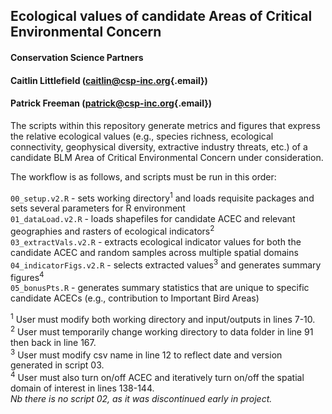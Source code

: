 ## Ecological values of candidate Areas of Critical Environmental Concern

#### Conservation Science Partners

#### Caitlin Littlefield ([caitlin\@csp-inc.org](mailto:caitlin@csp-inc.org){.email})

#### Patrick Freeman ([patrick\@csp-inc.org](mailto:patrick@csp-inc.org){.email})

The scripts within this repository generate metrics and figures that express the relative ecological values (e.g., species richness, ecological connectivity, geophysical diversity, extractive industry threats, etc.) of a candidate BLM Area of Critical Environmental Concern under consideration.

The workflow is as follows, and scripts must be run in this order:

`00_setup.v2.R` - sets working directory<sup>1</sup> and loads requisite packages and sets several parameters for R environment</br> `01_dataLoad.v2.R` - loads shapefiles for candidate ACEC and relevant geographies and rasters of ecological indicators<sup>2</sup></br> `03_extractVals.v2.R` - extracts ecological indicator values for both the candidate ACEC and random samples across multiple spatial domains</br> `04_indicatorFigs.v2.R` - selects extracted values<sup>3</sup> and generates summary figures<sup>4</sup></br> `05_bonusPts.R` - generates summary statistics that are unique to specific candidate ACECs (e.g., contribution to Important Bird Areas)</br>

<sup>1</sup> User must modify both working directory and input/outputs in lines 7-10. </br> <sup>2</sup> User must temporarily change working directory to data folder in line 91 then back in line 167.</br> <sup>3</sup> User must modify csv name in line 12 to reflect date and version generated in script 03.</br> <sup>4</sup> User must also turn on/off ACEC and iteratively turn on/off the spatial domain of interest in lines 138-144.</br> *Nb there is no script 02, as it was discontinued early in project.*</br>
